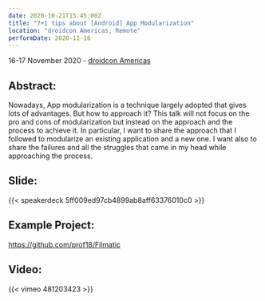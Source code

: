 ```yaml
---
date: 2020-10-21T15:45:00Z
title: "7+1 tips about [Android] App Modularization"
location: "droidcon Americas, Remote"
performDate: 2020-11-16
---
```


16-17 November 2020 - [droidcon Americas](https://www.online.droidcon.com/americas-speaker/marco-gomiero)

## Abstract:
Nowadays, App modularization is a technique largely adopted that gives lots of advantages. But how to approach it?
This talk will not focus on the pro and cons of modularization but instead on the approach and the process to achieve it. In particular, I want to share the approach that I followed to modularize an existing application and a new one. I want also to share the failures and all the struggles that came in my head while approaching the process.

## Slide:

{{< speakerdeck 5ff009ed97cb4899ab8aff63376010c0 >}}

## Example Project: 

https://github.com/prof18/Filmatic

## Video:

{{< vimeo 481203423 >}}

